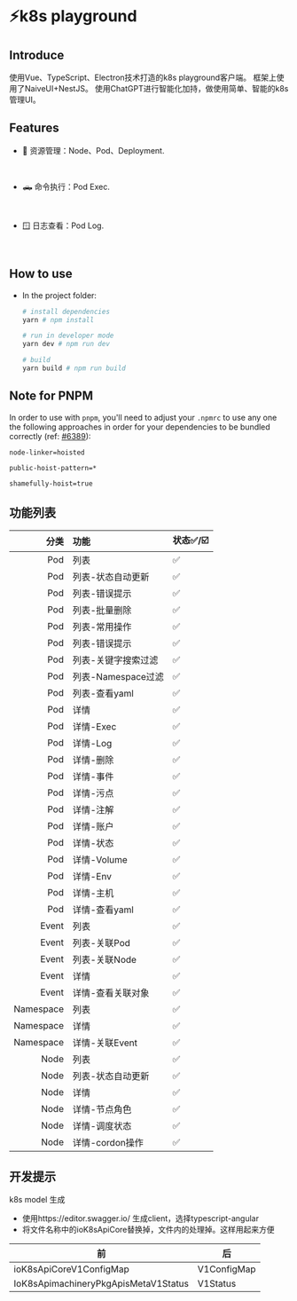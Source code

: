  
# ⚡k8s playground

 
 
## Introduce
使用Vue、TypeScript、Electron技术打造的k8s playground客户端。
框架上使用了NaiveUI+NestJS。
使用ChatGPT进行智能化加持，做使用简单、智能的k8s 管理UI。

## Features

- 🔨 资源管理：Node、Pod、Deployment.
<br>

- 🛻 命令执行：Pod Exec.
<br>

- 🪟 日志查看：Pod Log.
<br>


## How to use

- In the project folder: 
  ```bash
  # install dependencies
  yarn # npm install

  # run in developer mode
  yarn dev # npm run dev

  # build
  yarn build # npm run build
  ```

## Note for PNPM

In order to use with `pnpm`, you'll need to adjust your `.npmrc` to use any one the following approaches in order for your dependencies to be bundled correctly (ref: [#6389](https://github.com/electron-userland/electron-builder/issues/6289#issuecomment-1042620422)):
```
node-linker=hoisted
```
```
public-hoist-pattern=*
```
```
shamefully-hoist=true
```
## 功能列表
|        分类 | 功能             | 	状态✅/☑️ |
|----------:|:---------------|:--------|
|       Pod | 列表             | ✅       |
|       Pod | 列表-状态自动更新      | ✅       |
|       Pod | 列表-错误提示        | ✅       |
|       Pod | 列表-批量删除        | ✅       |
|       Pod | 列表-常用操作        | ✅       |
|       Pod | 列表-错误提示        | ✅       |
|       Pod | 列表-关键字搜索过滤     | ✅       |
|       Pod | 列表-Namespace过滤 | ✅       |
|       Pod | 列表-查看yaml      | ✅       |
|       Pod | 详情             | ✅       |
|       Pod | 详情-Exec        | ✅       |
|       Pod | 详情-Log         | ✅       |
|       Pod | 详情-删除          | ✅       |
|       Pod | 详情-事件          | ✅       |
|       Pod | 详情-污点          | ✅       |
|       Pod | 详情-注解          | ✅       |
|       Pod | 详情-账户          | ✅       |
|       Pod | 详情-状态          | ✅       |
|       Pod | 详情-Volume      | ✅       |
|       Pod | 详情-Env         | ✅       |
|       Pod | 详情-主机          | ✅       |
|       Pod | 详情-查看yaml      | ✅       |
|     Event | 列表             | ✅       |
|     Event | 列表-关联Pod       | ✅       |
|     Event | 列表-关联Node      | ✅       |
|     Event | 详情             | ✅       |
|     Event | 详情-查看关联对象      | ✅       |
| Namespace | 列表             | ✅       |
| Namespace | 详情             | ✅       |
| Namespace | 详情-关联Event     | ✅       |
|      Node | 列表             | ✅       |
|      Node | 列表-状态自动更新      | ✅       |
|      Node | 详情             | ✅       |
|      Node | 详情-节点角色        | ✅       |
|      Node | 详情-调度状态        | ✅       |
|      Node | 详情-cordon操作    | ✅       |
## 开发提示
 
k8s model 生成
 * 使用https://editor.swagger.io/ 生成client，选择typescript-angular
 * 将文件名称中的ioK8sApiCore替换掉，文件内的处理掉。这样用起来方便

 | 前                                    | 后           |
 |--------------------------------------|-------------|
 | ioK8sApiCoreV1ConfigMap              | V1ConfigMap |
 | IoK8sApimachineryPkgApisMetaV1Status | V1Status    |

